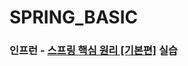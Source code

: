 # SPRING_BASIC

### 인프런 -  [스프링 핵심 원리 [기본편]](https://www.inflearn.com/course/%EC%8A%A4%ED%94%84%EB%A7%81-%ED%95%B5%EC%8B%AC-%EC%9B%90%EB%A6%AC-%EA%B8%B0%EB%B3%B8%ED%8E%B8/dashboard "스프링 핵심 원리 [기본편]") 실습

